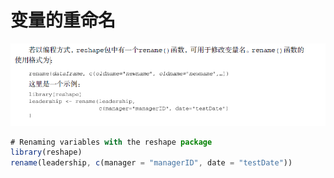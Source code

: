 # 变量的重命名

![](assets/markdown-img-paste-20170818134632815.png)

```javascript
# Renaming variables with the reshape package
library(reshape)
rename(leadership, c(manager = "managerID", date = "testDate"))

```
